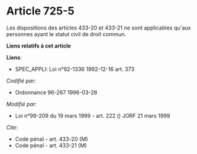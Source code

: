 # Article 725-5

Les dispositions des articles 433-20 et 433-21 ne sont applicables qu'aux personnes ayant le statut civil de droit commun.

**Liens relatifs à cet article**

**Liens**:

  - SPEC_APPLI: Loi n°92-1336 1992-12-16 art. 373

_Codifié par_:

  - Ordonnance 96-267 1996-03-28

_Modifié par_:

  - Loi n°99-209 du 19 mars 1999 - art. 222 () JORF 21 mars 1999

_Cite_:

  - Code pénal - art. 433-20 (M)
  - Code pénal - art. 433-21 (M)
